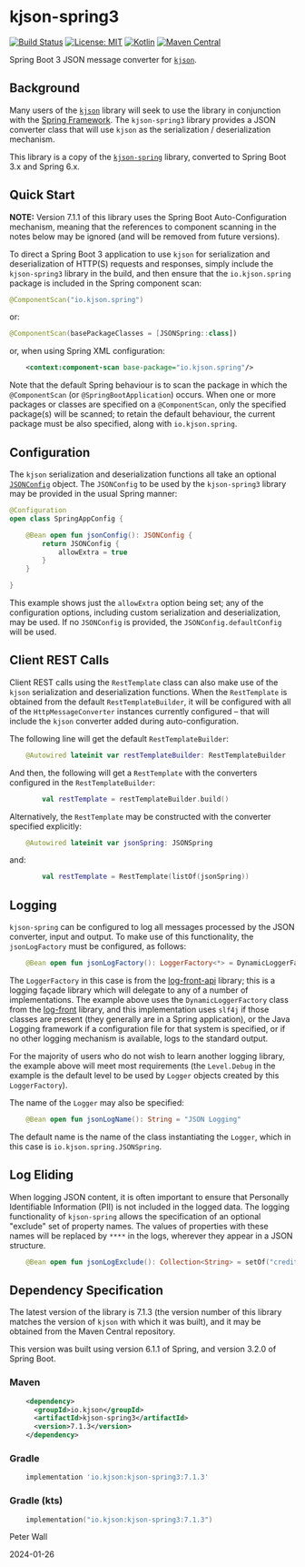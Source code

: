 # kjson-spring3

[![Build Status](https://travis-ci.com/pwall567/kjson-spring3.svg?branch=main)](https://travis-ci.com/github/pwall567/kjson-spring3)
[![License: MIT](https://img.shields.io/badge/License-MIT-yellow.svg)](https://opensource.org/licenses/MIT)
[![Kotlin](https://img.shields.io/static/v1?label=Kotlin&message=v1.8.22&color=7f52ff&logo=kotlin&logoColor=7f52ff)](https://github.com/JetBrains/kotlin/releases/tag/v1.8.22)
[![Maven Central](https://img.shields.io/maven-central/v/io.kjson/kjson-spring3?label=Maven%20Central)](https://search.maven.org/search?q=g:%22io.kjson%22%20AND%20a:%22kjson-spring3%22)

Spring Boot 3 JSON message converter for [`kjson`](https://github.com/pwall567/kjson).

## Background

Many users of the [`kjson`](https://github.com/pwall567/kjson) library will seek to use the library in conjunction with
the [Spring Framework](https://spring.io/projects/spring-framework).
The `kjson-spring3` library provides a JSON converter class that will use `kjson` as the serialization / deserialization
mechanism.

This library is a copy of the [`kjson-spring`](https://github.com/pwall567/kjson-spring) library, converted to Spring
Boot 3.x and Spring 6.x.

## Quick Start

**NOTE:** Version 7.1.1 of this library uses the Spring Boot Auto-Configuration mechanism, meaning that the references
to component scanning in the notes below may be ignored (and will be removed from future versions).

To direct a Spring Boot 3 application to use `kjson` for serialization and deserialization of HTTP(S) requests and
responses, simply include the `kjson-spring3` library in the build, and then ensure that the `io.kjson.spring` package
is included in the Spring component scan:
```kotlin
@ComponentScan("io.kjson.spring")
```
or:
```kotlin
@ComponentScan(basePackageClasses = [JSONSpring::class])
```
or, when using Spring XML configuration:
```xml
    <context:component-scan base-package="io.kjson.spring"/>
```
Note that the default Spring behaviour is to scan the package in which the `@ComponentScan`
(or `@SpringBootApplication`) occurs.
When one or more packages or classes are specified on a `@ComponentScan`, only the specified package(s) will be scanned;
to retain the default behaviour, the current package must be also specified, along with `io.kjson.spring`.

## Configuration

The `kjson` serialization and deserialization functions all take an optional
[`JSONConfig`](https://github.com/pwall567/kjson/blob/main/USERGUIDE.md#configuration) object.
The `JSONConfig` to be used by the `kjson-spring3` library may be provided in the usual Spring manner:
```kotlin
@Configuration
open class SpringAppConfig {

    @Bean open fun jsonConfig(): JSONConfig {
        return JSONConfig {
            allowExtra = true
        }
    }

}
```
This example shows just the `allowExtra` option being set; any of the configuration options, including custom
serialization and deserialization, may be used.
If no `JSONConfig` is provided, the `JSONConfig.defaultConfig` will be used.

## Client REST Calls

Client REST calls using the `RestTemplate` class can also make use of the `kjson` serialization and deserialization
functions.
When the `RestTemplate` is obtained from the default `RestTemplateBuilder`, it will be configured with all of the
`HttpMessageConverter` instances currently configured &ndash; that will include the `kjson` converter added during
auto-configuration.

The following line will get the default `RestTemplateBuilder`:
```kotlin
    @Autowired lateinit var restTemplateBuilder: RestTemplateBuilder
```
And then, the following will get a `RestTemplate` with the converters configured in the `RestTemplateBuilder`:
```kotlin
        val restTemplate = restTemplateBuilder.build()
```

Alternatively, the `RestTemplate` may be constructed with the converter specified explicitly:
```kotlin
    @Autowired lateinit var jsonSpring: JSONSpring
```
and:
```kotlin
        val restTemplate = RestTemplate(listOf(jsonSpring))
```

## Logging

`kjson-spring` can be configured to log all messages processed by the JSON converter, input and output.
To make use of this functionality, the `jsonLogFactory` must be configured, as follows:
```kotlin
    @Bean open fun jsonLogFactory(): LoggerFactory<*> = DynamicLoggerFactory(Level.DEBUG)
```

The `LoggerFactory` in this case is from the [log-front-api](https://github.com/pwall567/log-front-api) library;
this is a logging fa&ccedil;ade library which will delegate to any of a number of implementations.
The example above uses the `DynamicLoggerFactory` class from the [log-front](https://github.com/pwall567/log-front)
library, and this implementation uses `slf4j` if those classes are present (they generally are in a Spring application),
or the Java Logging framework if a configuration file for that system is specified, or if no other logging mechanism is
available, logs to the standard output.

For the majority of users who do not wish to learn another logging library, the example above will meet most
requirements (the `Level.Debug` in the example is the default level to be used by `Logger` objects created by this
`LoggerFactory`).

The name of the `Logger` may also be specified:
```kotlin
    @Bean open fun jsonLogName(): String = "JSON Logging"
```
The default name is the name of the class instantiating the `Logger`, which in this case is
`io.kjson.spring.JSONSpring`.

## Log Eliding

When logging JSON content, it is often important to ensure that Personally Identifiable Information (PII) is not
included in the logged data.
The logging functionality of `kjson-spring` allows the specification of an optional "exclude" set of property names.
The values of properties with these names will be replaced by `****` in the logs, wherever they appear in a JSON
structure.
```kotlin
    @Bean open fun jsonLogExclude(): Collection<String> = setOf("creditCardNumber", "licenceNumber")
```

## Dependency Specification

The latest version of the library is 7.1.3 (the version number of this library matches the version of `kjson` with which
it was built), and it may be obtained from the Maven Central repository.

This version was built using version 6.1.1 of Spring, and version 3.2.0 of Spring Boot.

### Maven
```xml
    <dependency>
      <groupId>io.kjson</groupId>
      <artifactId>kjson-spring3</artifactId>
      <version>7.1.3</version>
    </dependency>
```
### Gradle
```groovy
    implementation 'io.kjson:kjson-spring3:7.1.3'
```
### Gradle (kts)
```kotlin
    implementation("io.kjson:kjson-spring3:7.1.3")
```

Peter Wall

2024-01-26

